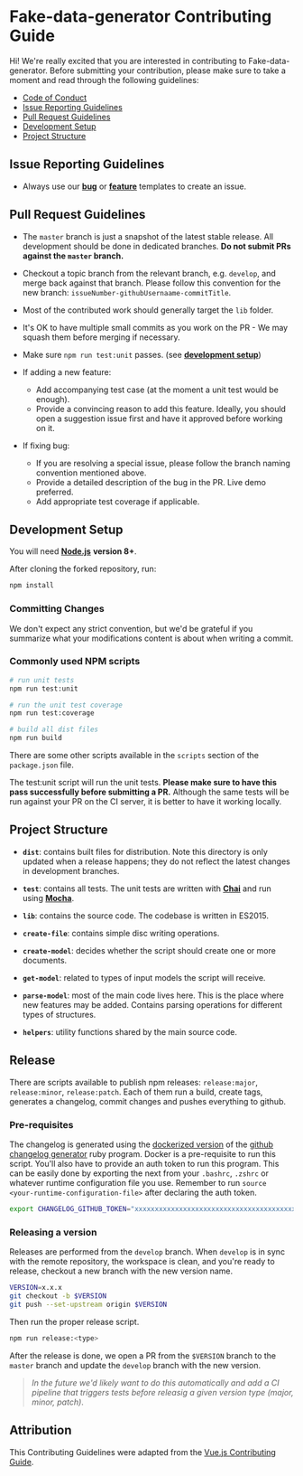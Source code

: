 # Fake-data-generator Contributing Guide

Hi! We're really excited that you are interested in contributing to Fake-data-generator. Before submitting your contribution, please make sure to take a moment and read through the following guidelines:

+   [Code of Conduct](https://github.com/Cambalab/fake-data-generator/blob/master/.github/CODE_OF_CONDUCT.md)
+   [Issue Reporting Guidelines](#issue-reporting-guidelines)
+   [Pull Request Guidelines](#pull-request-guidelines)
+   [Development Setup](#development-setup)
+   [Project Structure](#project-structure)

## Issue Reporting Guidelines

- Always use our [**bug**](https://github.com/Cambalab/fake-data-generator/issues/new?assignees=&labels=&template=bug_report.md&title=) or [**feature**](https://github.com/Cambalab/fake-data-generator/issues/new?assignees=&labels=&template=feature_request.md&title=) templates to create an issue.

## Pull Request Guidelines

+  The `master` branch is just a snapshot of the latest stable release. All development should be done in dedicated branches. **Do not submit PRs against the `master` branch.**

+  Checkout a topic branch from the relevant branch, e.g. `develop`, and merge back against that branch. Please follow this convention for the new branch: `issueNumber-githubUsernaame-commitTitle`.

+  Most of the contributed work should generally target the `lib` folder.

+  It's OK to have multiple small commits as you work on the PR - We may squash them before merging if necessary.

+   Make sure `npm run test:unit` passes. (see [**development setup**](#development-setup))

+   If adding a new feature:
    +   Add accompanying test case (at the moment a unit test would be enough).
    +   Provide a convincing reason to add this feature. Ideally, you should open a suggestion issue first and have it approved before working on it.

+   If fixing bug:
    +   If you are resolving a special issue, please follow the branch naming convention mentioned above.
    +   Provide a detailed description of the bug in the PR. Live demo preferred.
    +   Add appropriate test coverage if applicable.

## Development Setup

You will need [**Node.js**](http://nodejs.org) **version 8+**.

After cloning the forked repository, run:

```bash
npm install
```

### Committing Changes

We don't expect any strict convention, but we'd be grateful if you summarize what your modifications content is about when writing a commit.

### Commonly used NPM scripts

``` bash
# run unit tests
npm run test:unit

# run the unit test coverage
npm run test:coverage

# build all dist files
npm run build
```

There are some other scripts available in the `scripts` section of the `package.json` file.

The test:unit script will run the unit tests. **Please make sure to have this pass successfully before submitting a PR.** Although the same tests will be run against your PR on the CI server, it is better to have it working locally.

## Project Structure

+   **`dist`**: contains built files for distribution. Note this directory is only updated when a release happens; they do not reflect the latest changes in development branches.

+   **`test`**: contains all tests. The unit tests are written with [**Chai**](https://www.chaijs.com/) and run using [**Mocha**](https://mochajs.org/).

+   **`lib`**: contains the source code. The codebase is written in ES2015.

  +   **`create-file`**: contains simple disc writing operations.

  +   **`create-model`**: decides whether the script should create one or more documents.
  
  +   **`get-model`**: related to types of input models the script will receive.

  +   **`parse-model`**: most of the main code lives here. This is the place where new features may be added. Contains parsing operations for different types of structures.

  +   **`helpers`**: utility functions shared by the main source code.

## Release

There are scripts available to publish npm releases: `release:major`, `release:minor`, `release:patch`. Each of them run a build, create tags, generates a changelog, commit changes and pushes everything to github.

### Pre-requisites

The changelog is generated using the [dockerized version](https://github.com/github-changelog-generator/docker-github-changelog-generator) of the [github changelog generator](https://github.com/github-changelog-generator/github-changelog-generator) ruby program. Docker is a pre-requisite to run this script. You'll also have to provide an auth token to run this program. This can be easily done by exporting the next from your `.bashrc`, `.zshrc` or whatever runtime configuration file you use. Remember to run `source <your-runtime-configuration-file>` after declaring the auth token.

```bash
export CHANGELOG_GITHUB_TOKEN="xxxxxxxxxxxxxxxxxxxxxxxxxxxxxxxxxxxxxxxx"
```

### Releasing a version

Releases are performed from the `develop` branch. When `develop` is in sync with the remote repository, the workspace is clean, and you're ready to release, checkout a new branch with the new version name.

```bash
VERSION=x.x.x
git checkout -b $VERSION
git push --set-upstream origin $VERSION
```

Then run the proper release script.

```bash
npm run release:<type>
```

After the release is done, we open a PR from the `$VERSION` branch to the `master` branch and update the `develop` branch with the new version.

> *In the future we'd likely want to do this automatically and add a CI pipeline that triggers tests before releasig a given version type (major, minor, patch)*.

## Attribution

This Contributing Guidelines were adapted from the [Vue.js Contributing Guide][vue-js-contributing-guide].

[vue-js-contributing-guide]: https://github.com/vuejs/vue/blob/dev/.github/CONTRIBUTING.md
